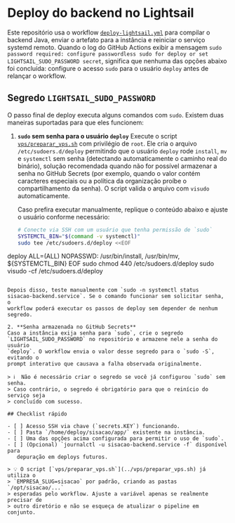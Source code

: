 # Deploy do backend no Lightsail

Este repositório usa o workflow [`deploy-lightsail.yml`](../.github/workflows/deploy-lightsail.yml) para
compilar o backend Java, enviar o artefato para a instância e reiniciar o serviço
systemd remoto. Quando o log do GitHub Actions exibir a mensagem
`sudo password required: configure passwordless sudo for deploy or set LIGHTSAIL_SUDO_PASSWORD secret`,
significa que nenhuma das opções abaixo foi concluída: configure o acesso `sudo`
para o usuário `deploy` antes de relançar o workflow.

## Segredo `LIGHTSAIL_SUDO_PASSWORD`

O passo final de deploy executa alguns comandos com `sudo`. Existem duas maneiras
suportadas para que eles funcionem:

1. **`sudo` sem senha para o usuário `deploy`**
   Execute o script [`vps/preparar_vps.sh`](../vps/preparar_vps.sh) com privilégio
   de `root`. Ele cria o arquivo `/etc/sudoers.d/deploy` permitindo que o usuário
   `deploy` rode `install`, `mv` e `systemctl` sem senha (detectando
   automaticamente o caminho real do binário), solução recomendada
   quando não for possível armazenar a senha no GitHub Secrets (por exemplo,
   quando o valor contém caracteres especiais ou a política da organização
   proíbe o compartilhamento da senha). O script valida o arquivo com `visudo`
   automaticamente.

   Caso prefira executar manualmente, replique o conteúdo abaixo e ajuste o
   usuário conforme necessário:

   ```bash
   # Conecte via SSH com um usuário que tenha permissão de `sudo`
   SYSTEMCTL_BIN="$(command -v systemctl)"
   sudo tee /etc/sudoers.d/deploy <<EOF
deploy ALL=(ALL) NOPASSWD: /usr/bin/install, /usr/bin/mv, ${SYSTEMCTL_BIN}
EOF
   sudo chmod 440 /etc/sudoers.d/deploy
   sudo visudo -cf /etc/sudoers.d/deploy
   ```

   Depois disso, teste manualmente com `sudo -n systemctl status
   sisacao-backend.service`. Se o comando funcionar sem solicitar senha, o
   workflow poderá executar os passos de deploy sem depender de nenhum segredo.

2. **Senha armazenada no GitHub Secrets**  
   Caso a instância exija senha para `sudo`, crie o segredo
   `LIGHTSAIL_SUDO_PASSWORD` no repositório e armazene nele a senha do usuário
   `deploy`. O workflow envia o valor desse segredo para o `sudo -S`, evitando o
   prompt interativo que causava a falha observada originalmente.

> ℹ️  Não é necessário criar o segredo se você já configurou `sudo` sem senha.
> Caso contrário, o segredo é obrigatório para que o reinício do serviço seja
> concluído com sucesso.

## Checklist rápido

- [ ] Acesso SSH via chave (`secrets.KEY`) funcionando.
- [ ] Pasta `/home/deploy/sisacao/app/` existente na instância.
- [ ] Uma das opções acima configurada para permitir o uso de `sudo`.
- [ ] (Opcional) `journalctl -u sisacao-backend.service -f` disponível para
      depuração em deploys futuros.

> 💡 O script [`vps/preparar_vps.sh`](../vps/preparar_vps.sh) já utiliza o
> `EMPRESA_SLUG=sisacao` por padrão, criando as pastas `/opt/sisacao/...`
> esperadas pelo workflow. Ajuste a variável apenas se realmente precisar de
> outro diretório e não se esqueça de atualizar o pipeline em conjunto.
